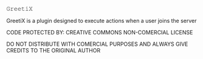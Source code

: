 𝙶𝚛𝚎𝚎𝚝𝚒𝚇

GreetiX is a plugin designed to execute
actions when a user joins the server 



CODE PROTECTED BY:
CREATIVE COMMONS NON-COMERCIAL LICENSE

DO NOT DISTRIBUTE WITH COMERCIAL PURPOSES AND ALWAYS GIVE CREDITS TO THE ORIGINAL AUTHOR
